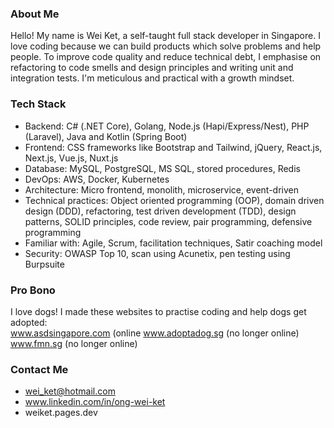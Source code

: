 ### About Me

Hello! My name is Wei Ket, a self-taught full stack developer in Singapore. I love coding because we can build products which solve problems and help people. To improve code quality and reduce technical debt, I emphasise on refactoring to code smells and design principles and writing unit and integration tests. I'm meticulous and practical with a growth mindset.

### Tech Stack
- Backend: C# (.NET Core), Golang, Node.js (Hapi/Express/Nest), PHP (Laravel), Java and Kotlin (Spring Boot)
- Frontend: CSS frameworks like Bootstrap and Tailwind, jQuery, React.js, Next.js, Vue.js, Nuxt.js
- Database: MySQL, PostgreSQL, MS SQL, stored procedures, Redis
- DevOps: AWS, Docker, Kubernetes
- Architecture: Micro frontend, monolith, microservice, event-driven
- Technical practices: Object oriented programming (OOP), domain driven design (DDD), refactoring, test driven development (TDD), design patterns, SOLID principles, code review, pair programming, defensive programming
- Familiar with: Agile, Scrum, facilitation techniques, Satir coaching model
- Security: OWASP Top 10, scan using Acunetix, pen testing using Burpsuite

### Pro Bono
I love dogs! I made these websites to practise coding and help dogs get adopted:  
www.asdsingapore.com (online
www.adoptadog.sg (no longer online)
www.fmn.sg (no longer online)

### Contact Me
- wei_ket@hotmail.com
- www.linkedin.com/in/ong-wei-ket
- weiket.pages.dev

<!---
weiket7/weiket7 is a ✨ special ✨ repository because its `README.md` (this file) appears on your GitHub profile.
You can click the Preview link to take a look at your changes.
--->

